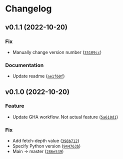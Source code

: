 # Changelog

<!--next-version-placeholder-->

## v0.1.1 (2022-10-20)
### Fix
* Manually change version number ([`35109cc`](https://github.com/Lmooney25/shapes/commit/35109cca3b55508f3208804d3de3df44eb75652a))

### Documentation
* Update readme ([`ae1f60f`](https://github.com/Lmooney25/shapes/commit/ae1f60fc0a75a83002a5f31cb48e8f94bcbc45bc))

## v0.1.0 (2022-10-20)
### Feature
* Update GHA workflow. Not actual feature ([`5a610d1`](https://github.com/Lmooney25/shapes/commit/5a610d17802652e669b13b4521ff4accff044d75))

### Fix
* Add fetch-depth value ([`398b712`](https://github.com/Lmooney25/shapes/commit/398b712959eac6d620e10734acfe8e963f9a643a))
* Specify Python version ([`944763b`](https://github.com/Lmooney25/shapes/commit/944763ba4ed6d426f9ce07ddf7c9e5c50331a28b))
* Main -> master ([`286e539`](https://github.com/Lmooney25/shapes/commit/286e539bf3a201e1d0aac2257c6f174be8770078))
